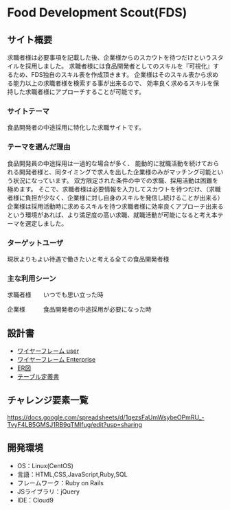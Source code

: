 # Food Development Scout(FDS)

## サイト概要
求職者様は必要事項を記載した後、企業様からのスカウトを待つだけというスタイルを採用しました。
求職者様には食品開発者としてのスキルを『可視化』するため、FDS独自のスキル表を作成頂きます。
企業様はそのスキル表から求める能力以上の求職者様を検索する事が出来るので、
効率良く求めるスキルを保持した求職者様にアプローチすることが可能です。

### サイトテーマ
食品開発者の中途採用に特化した求職サイトです。

### テーマを選んだ理由
食品開発員の中途採用は一過的な場合が多く、
能動的に就職活動を続けておられる開発者様と、同タイミングで求人を出した企業様のみがマッチング可能という状況になっています。
双方限定された条件の中での求職、採用活動は困難を極めます。
そこで、求職者様は必要情報を入力してスカウトを待つだけ、（求職者様に負担が少なく、企業様に対し自身のスキルを発信し続けることが出来る）
企業様は採用活動時に求めるスキルを持つ求職者様に効率良くアプローチ出来るという環境があれば、より満足度の高い求職、就職活動が可能になると考え本テーマを選定しました。

### ターゲットユーザ
現状よりもよい待遇で働きたいと考える全ての食品開発者様

### 主な利用シーン
求職者様　　いつでも思い立った時


企業様　　　食品開発者の中途採用が必要になった時

## 設計書
- [ワイヤーフレーム user](https://drive.google.com/file/d/1w79hgAiuDjOSiqwEt0pjqfPkEO0jW8Ch/view?usp=sharing)
- [ワイヤーフレーム Enterprise](https://drive.google.com/file/d/1sUOiCm0vcIpcWITcsR6GmHPoqU_9B4uo/view?usp=sharing)
- [ER図](https://drive.google.com/file/d/1B8RmoAE3SMzvS3EepiEfV_XUwQ1Acls7/view?usp=sharing)
- [テーブル定義書](https://docs.google.com/spreadsheets/d/185o6gfScVRTZrTMi7lMv-KOn7MLL5uKzFwAr6t_cvx8/edit?usp=sharing)


## チャレンジ要素一覧
<https://docs.google.com/spreadsheets/d/1qezsFaUmWsybeOPmRU_-TvyF4LB5GMSJ1RB9qTMIfug/edit?usp=sharing>

## 開発環境
- OS：Linux(CentOS)
- 言語：HTML,CSS,JavaScript,Ruby,SQL
- フレームワーク：Ruby on Rails
- JSライブラリ：jQuery
- IDE：Cloud9
